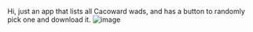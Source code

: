 Hi, just an app that lists all Cacoward wads, and has a button to randomly pick one and download it.
![image](https://github.com/user-attachments/assets/0340c03c-c438-42a2-b9c1-7aaaff2a89ef)
